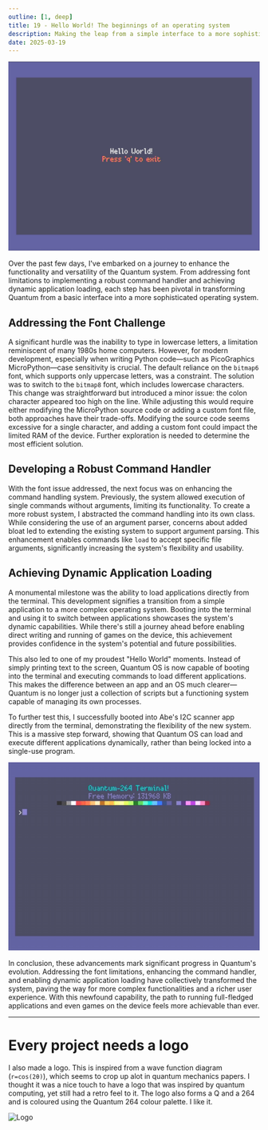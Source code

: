 ```yaml
---
outline: [1, deep]
title: 19 - Hello World! The beginnings of an operating system
description: Making the leap from a simple interface to a more sophisticated operating system by addressing font limitations, enhancing the command handler, and enabling dynamic application loading.
date: 2025-03-19
---
```


<BlogTitle />

![19](./19.jpg)

Over the past few days, I've embarked on a journey to enhance the functionality and versatility of the Quantum system. From addressing font limitations to implementing a robust command handler and achieving dynamic application loading, each step has been pivotal in transforming Quantum from a basic interface into a more sophisticated operating system.

## Addressing the Font Challenge

A significant hurdle was the inability to type in lowercase letters, a limitation reminiscent of many 1980s home computers. However, for modern development, especially when writing Python code—such as PicoGraphics MicroPython—case sensitivity is crucial. The default reliance on the `bitmap6` font, which supports only uppercase letters, was a constraint. The solution was to switch to the `bitmap8` font, which includes lowercase characters. This change was straightforward but introduced a minor issue: the colon character appeared too high on the line. While adjusting this would require either modifying the MicroPython source code or adding a custom font file, both approaches have their trade-offs. Modifying the source code seems excessive for a single character, and adding a custom font could impact the limited RAM of the device. Further exploration is needed to determine the most efficient solution.

## Developing a Robust Command Handler

With the font issue addressed, the next focus was on enhancing the command handling system. Previously, the system allowed execution of single commands without arguments, limiting its functionality. To create a more robust system, I abstracted the command handling into its own class. While considering the use of an argument parser, concerns about added bloat led to extending the existing system to support argument parsing. This enhancement enables commands like `load` to accept specific file arguments, significantly increasing the system's flexibility and usability.

## Achieving Dynamic Application Loading

A monumental milestone was the ability to load applications directly from the terminal. This development signifies a transition from a simple application to a more complex operating system. Booting into the terminal and using it to switch between applications showcases the system's dynamic capabilities. While there's still a journey ahead before enabling direct writing and running of games on the device, this achievement provides confidence in the system's potential and future possibilities.

This also led to one of my proudest "Hello World" moments. Instead of simply printing text to the screen, Quantum OS is now capable of booting into the terminal and executing commands to load different applications. This makes the difference between an app and an OS much clearer—Quantum is no longer just a collection of scripts but a functioning system capable of managing its own processes.

To further test this, I successfully booted into Abe's I2C scanner app directly from the terminal, demonstrating the flexibility of the new system. This is a massive step forward, showing that Quantum OS can load and execute different applications dynamically, rather than being locked into a single-use program.


![19 gif](19.gif)


In conclusion, these advancements mark significant progress in Quantum's evolution. Addressing the font limitations, enhancing the command handler, and enabling dynamic application loading have collectively transformed the system, paving the way for more complex functionalities and a richer user experience. With this newfound capability, the path to running full-fledged applications and even games on the device feels more achievable than ever.


---

# Every project needs a logo

I also made a logo. This is inspired from a wave function diagram (`r=cos(2θ)`), which seems to crop up alot in quantum mechanics papers. I thought it was a nice touch to have a logo that was inspired by quantum computing, yet still had a retro feel to it. The logo also forms a Q and a 264 and is coloured using the Quantum 264 colour palette. I like it.
 

![Logo](/Quantum-264-Logo-BG.svg)